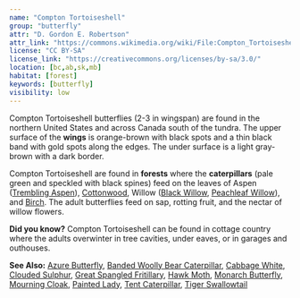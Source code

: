 ```yaml
---
name: "Compton Tortoiseshell"
group: "butterfly"
attr: "D. Gordon E. Robertson"
attr_link: "https://commons.wikimedia.org/wiki/File:Compton_Tortoiseshell.jpg"
license: "CC BY-SA"
license_link: "https://creativecommons.org/licenses/by-sa/3.0/"
location: [bc,ab,sk,mb]
habitat: [forest]
keywords: [butterfly]
visibility: low
---
```

Compton Tortoiseshell butterflies (2-3 in wingspan) are found in the northern United States and across Canada south of the tundra. The upper surface of the **wings** is orange-brown with black spots and a thin black band with gold spots along the edges. The under surface is a light gray-brown with a dark border.

Compton Tortoiseshell are found in **forests** where the **caterpillars** (pale green and speckled with black spines) feed on the leaves of Aspen ([Trembling Aspen](/trees/tremasp/)), [Cottonwood](/trees/cotton/), Willow ([Black Willow](/trees/blackwil/), [Peachleaf Willow](/trees/peachwil/)), and [Birch](/trees/birch/). The adult butterflies feed on sap, rotting fruit, and the nectar of willow flowers.

**Did you know?** Compton Tortoiseshell can be found in cottage country where the adults overwinter in tree cavities, under eaves, or in garages and outhouses.

<!-- generated, do not edit -->
**See Also:**
[Azure Butterfly](/insects/azurebut/),
[Banded Woolly Bear Caterpillar](/insects/bandwb/),
[Cabbage White](/insects/cabbgwht/),
[Clouded Sulphur](/insects/cloudsulf/),
[Great Spangled Fritillary](/insects/greatfrit/),
[Hawk Moth](/insects/hawkmoth/),
[Monarch Butterfly](/insects/monarch/),
[Mourning Cloak](/insects/mournbut/),
[Painted Lady](/insects/paintbut/),
[Tent Caterpillar](/insects/tentcat/),
[Tiger Swallowtail](/insects/tigerbut/)
